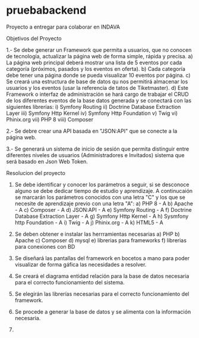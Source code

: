 # pruebabackend
Proyecto a entregar para colaborar en INDAVA

Objetivos del Proyecto

1.- Se debe generar un Framework que permita a usuarios, que no conocen de tecnología, actualizar la página web de forma simple, rápida y precisa.
  a) La página web principal deberá mostrar una lista de 5 eventos por cada categoría (próximos, pasados y los eventos en oferta).
  b) Cada categoría debe tener una página donde se pueda visualizar 10 eventos por página.
  c) Se creará una estructura de base de datos qu nos permitirá almacenar los usuarios y los eventos (usar la referencia de tatos de Tiketmaster).
  d) Este Framework o interfaz de administración se hará cargo de trabajar el CRUD de los diferentes eventos de la base datos generada y se conectará con las        siguientes librerías:
    i) Symfony Routing
    ii) Doctrine Database Extraction Layer
    iii) Symfony Http Kernel
    iv) Symfony Http Foundation
    v) Twig
    vi) Phinix.org
    vii) PHP 8
    viii) Composer

2.- Se debre crear una API basada en "JSON:API" que se conecte a la página web.

3.- Se generará un sistema de inicio de sesión que permita distinguir entre diferentes niveles de usuarios (Administradores e Invitados) sistema que será basado en Json Web Token.

Resolucion del proyecto

1. Se debe identificar y conocer los parámetros a seguir, si se desconoce alguno se debe dedicar tiempo de estudio y aprendizaje. A continucaión se marcarán los parámetros conocidos con una letra "C" y los que se necesite de aprendizaje previo con una letra "A":
  a) PHP 8 - A
  b) Apache - A
  c) Composer - A
  d) JSON:API - A
  e) Symfony Routing - A
  f) Doctrine Database Extraction Layer - A
  g) Symfony Http Kernel - A
  h) Sysmfony http Foundation - A
  i) Twig - A
  j) Phinix.org - A
  k) HTML5 - A

2. Se deben obtener e instalar las herrramientas necesarias
  a) PHP
  b) Apache
  c) Composer
  d) mysql
  e) librerias para frameworks
  f) librerias para conexiones con BD
  
3. Se diseñará las pantallas del framework en bocetos a mano para poder visualizar de forma gáfica las necesidades a resolver.

4. Se creará el diagrama entidad relación para la base de datos necesaria para el correcto funcionamiento del sistema.

5. Se elegirán las librerías necesarias para el correcto funcionamiento del framework.

6. Se procede a generar la base de datos y se alimenta con la información necesaria.

7. 
